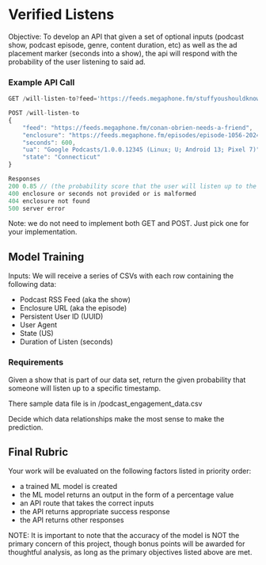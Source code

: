 # Verified Listens

Objective: To develop an API that given a set of optional inputs (podcast show, podcast episode, genre, content duration, etc) as well as the ad placement marker (seconds into a show), the api will respond with the probability of the user listening to said ad.

### Example API Call

```jsx
GET /will-listen-to?feed='https://feeds.megaphone.fm/stuffyoushouldknow'&seconds=600

POST /will-listen-to
{
	"feed": "https://feeds.megaphone.fm/conan-obrien-needs-a-friend",
	"enclosure": "https://feeds.megaphone.fm/episodes/episode-1056-20241128.m4a",
	"seconds": 600,
	"ua": "Google Podcasts/1.0.0.12345 (Linux; U; Android 13; Pixel 7)"
	"state": "Connecticut"
}

Responses
200 0.85 // (the probability score that the user will listen up to the given number of seconds)
400 enclosure or seconds not provided or is malformed
404 enclosure not found
500 server error
```

Note: we do not need to implement both GET and POST. Just pick one for your implementation.

## Model Training

Inputs: We will receive a series of CSVs with each row containing the following data:

- Podcast RSS Feed (aka the show)
- Enclosure URL (aka the episode)
- Persistent User ID (UUID)
- User Agent
- State (US)
- Duration of Listen (seconds)

### Requirements

Given a show that is part of our data set, return the given probability that someone will listen up to a specific timestamp.

There sample data file is in /podcast_engagement_data.csv

Decide which data relationships make the most sense to make the prediction.

## Final Rubric

Your work will be evaluated on the following factors listed in priority order:

- a trained ML model is created
- the ML model returns an output in the form of a percentage value
- an API route that takes the correct inputs
- the API returns appropriate success response
- the API returns other responses

NOTE: It is important to note that the accuracy of the model is NOT the primary concern of this project, though bonus points will be awarded for thoughtful analysis, as long as the primary objectives listed above are met.
